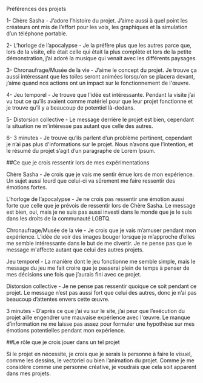 Préférences des projets

1- Chère Sasha - J’adore l’histoire du projet. J’aime aussi à quel point les créateurs ont mis de l’effort pour les voix, les graphiques et la simulation d’un téléphone portable.

2- L’horloge de l’apocalypse - Je la préfère plus que les autres parce que, lors de la visite, elle était celle qui était la plus complète et lors de la petite démonstration, j’ai adoré la musique qui venait avec les différents paysages.

3- Chronaufrage/Musée de la vie - J’aime le concept du projet. Je trouve ça aussi intéressant que les toiles seront animées lorsqu’on se placera devant, j’aime quand nos actions ont un impact sur le fonctionnement de l'œuvre.

4- Jeu temporel - Je trouve que l’idée est intéressante. Pendant la visite j’ai vu tout ce qu’ils avaient comme matériel pour que leur projet fonctionne et je trouve qu’il y a beaucoup de potentiel là-dedans.

5- Distorsion collective - Le message derrière le projet est bien, cependant la situation ne m'intéresse pas autant que celle des autres.

6- 3 minutes - Je trouve qu’ils parlent d’un problème pertinent, cependant je n’ai pas plus d'informations sur le projet. Nous n’avons que l’intention, et le résumé du projet s’agit d’un paragraphe de Lorem Ipsum.

##Ce que je crois ressentir lors de mes expérimentations

Chère Sasha - Je crois que je vais me sentir émue lors de mon expérience. Un sujet aussi lourd que celui-ci va sûrement me faire ressentir des émotions fortes.

L’horloge de l’apocalypse - Je ne crois pas ressentir une émotion aussi forte que celle que je prévois de ressentir lors de Chère Sasha. Le message est bien, oui, mais je ne suis pas aussi investi dans le monde que je le suis dans les droits de la communauté LGBTQ.

Chronaufrage/Musée de la vie - Je crois que je vais m’amuser pendant mon expérience. L’idée de voir des images bouger lorsque je m’approche d’elles me semble intéressante dans le but de me divertir. Je ne pense pas que le message m'affecte autant que celui des autres projets.

Jeu temporel - La manière dont le jeu fonctionne me semble simple, mais le message du jeu me fait croire que je passerai plein de temps à penser de mes décisions une fois que j’aurais fini avec ce projet.

Distorsion collective - Je ne pense pas ressentir quoique ce soit pendant ce projet. Le message n’est pas aussi fort que celui des autres, donc je n’ai pas beaucoup d’attentes envers cette œuvre.

3 minutes - D’après ce que j’ai vu sur le site, j’ai peur que l’exécution du projet aille engendrer une mauvaise expérience avec l'œuvre. Le manque d’information ne me laisse pas assez pour formuler une hypothèse sur mes émotions potentielles pendant mon expérience.

##Le rôle que je crois jouer dans un tel projet

Si le projet en nécessite, je crois que je serais la personne à faire le visuel, comme les dessins, le vectoriel ou bien l’animation du projet. Comme je me considère comme une personne créative, je voudrais que cela soit apparent dans mes projets.
